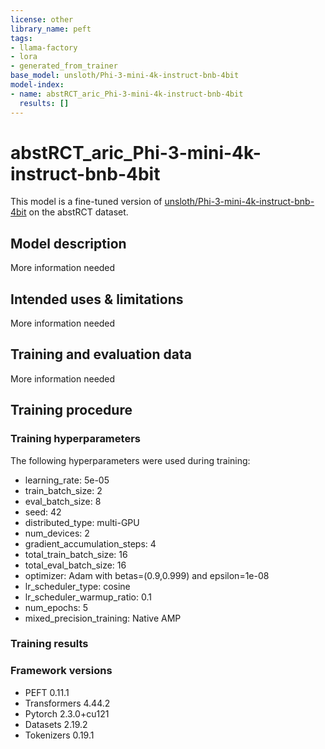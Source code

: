 ```yaml
---
license: other
library_name: peft
tags:
- llama-factory
- lora
- generated_from_trainer
base_model: unsloth/Phi-3-mini-4k-instruct-bnb-4bit
model-index:
- name: abstRCT_aric_Phi-3-mini-4k-instruct-bnb-4bit
  results: []
---
```


<!-- This model card has been generated automatically according to the information the Trainer had access to. You
should probably proofread and complete it, then remove this comment. -->

# abstRCT_aric_Phi-3-mini-4k-instruct-bnb-4bit

This model is a fine-tuned version of [unsloth/Phi-3-mini-4k-instruct-bnb-4bit](https://huggingface.co/unsloth/Phi-3-mini-4k-instruct-bnb-4bit) on the abstRCT dataset.

## Model description

More information needed

## Intended uses & limitations

More information needed

## Training and evaluation data

More information needed

## Training procedure

### Training hyperparameters

The following hyperparameters were used during training:
- learning_rate: 5e-05
- train_batch_size: 2
- eval_batch_size: 8
- seed: 42
- distributed_type: multi-GPU
- num_devices: 2
- gradient_accumulation_steps: 4
- total_train_batch_size: 16
- total_eval_batch_size: 16
- optimizer: Adam with betas=(0.9,0.999) and epsilon=1e-08
- lr_scheduler_type: cosine
- lr_scheduler_warmup_ratio: 0.1
- num_epochs: 5
- mixed_precision_training: Native AMP

### Training results



### Framework versions

- PEFT 0.11.1
- Transformers 4.44.2
- Pytorch 2.3.0+cu121
- Datasets 2.19.2
- Tokenizers 0.19.1